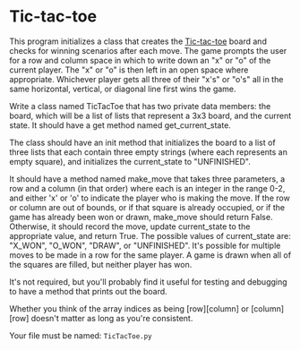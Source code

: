 # Tic-tac-toe
This program initializes a class that creates the <a href="https://en.wikipedia.org/wiki/Tic-tac-toe">Tic-tac-toe</a> board and checks for winning scenarios after each move. The game prompts the user for a row and column space in which to write down an "x" or "o" of the current player. The "x" or "o" is then left in an open space where appropriate. Whichever player gets all three of their "x's" or "o's" all in the same horizontal, vertical, or diagonal line first wins the game.

Write a class named TicTacToe that has two private data members: the board, which will be a list of lists that represent a 3x3 board, and the current state. It should have a get method named get_current_state.

The class should have an init method that initializes the board to a list of three lists that each contain three empty strings (where each represents an empty square), and initializes the current_state to "UNFINISHED".

It should have a method named make_move that takes three parameters, a row and a column (in that order) where each is an integer in the range 0-2, and either 'x' or 'o' to indicate the player who is making the move. If the row or column are out of bounds, or if that square is already occupied, or if the game has already been won or drawn, make_move should return False. Otherwise, it should record the move, update current_state to the appropriate value, and return True. The possible values of current_state are: "X_WON", "O_WON", "DRAW", or "UNFINISHED". It's possible for multiple moves to be made in a row for the same player. A game is drawn when all of the squares are filled, but neither player has won.

It's not required, but you'll probably find it useful for testing and debugging to have a method that prints out the board.

Whether you think of the array indices as being [row][column] or [column][row] doesn't matter as long as you're consistent.

Your file must be named: ```TicTacToe.py```
